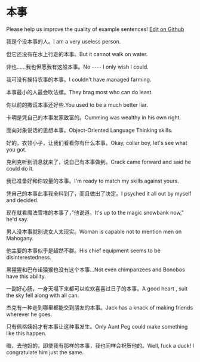 # 本事

Please help us improve the quality of example sentences! [Edit on Github](https://github.com/jiyushe/jiyu-example-sentence-source/blob/main/chinese/benshi.md)

<p><span class="chinese">我是个没本事的人。</span><span class="english">I am a very useless person.</span></p>

<p><span class="chinese">但它还没有在水上行走的本事。</span><span class="english">But it cannot walk on water.</span></p>

<p><span class="chinese">非也……我也但愿我有这般本事。</span><span class="english">No ---- I only wish I could.</span></p>

<p><span class="chinese">我可没有操持农事的本事。</span><span class="english">I couldn’t have managed farming.</span></p>

<p><span class="chinese">本事最小的人最会吹法螺。</span><span class="english">They brag most who can do least.</span></p>

<p><span class="chinese">你以前的撒谎本事还好些.</span><span class="english">You used to be a much better liar.</span></p>

<p><span class="chinese">卡明是凭自己的本事发家致富的。</span><span class="english">Cumming was wealthy in his own right.</span></p>

<p><span class="chinese">面向对象说话的思想本事。</span><span class="english">Object-Oriented Language Thinking skills.</span></p>

<p><span class="chinese">好的，衣领小子，让我们看看你有什么本事。</span><span class="english">Okay, collar boy, let's see what you got.</span></p>

<p><span class="chinese">克利克听到消息就来了，说自己有本事做到。</span><span class="english">Crack came forward and said he could do it.</span></p>

<p><span class="chinese">我已准备好和你较量的本事。</span><span class="english">I'm ready to match my skills against yours.</span></p>

<p><span class="chinese">凭自己的本事此事我全料到了，而且做出了决定。</span><span class="english">I psyched it all out by  myself and decided.</span></p>

<p><span class="chinese">现在就看魔法雪堆的本事了，”他说道。</span><span class="english">It's up to the magic snowbank now," he'd say.</span></p>

<p><span class="chinese">男人没本事就别说女人太现实。</span><span class="english">Woman is capable not to mention men on Mahogany.</span></p>

<p><span class="chinese">他主要的本事似乎是超然不群。</span><span class="english">His chief equipment seems to be disinterestedness.</span></p>

<p><span class="chinese">黑猩猩和巴布诺猿猴也没有这个本事…</span><span class="english">Not even chimpanzees and Bonobos have this ability.</span></p>

<p><span class="chinese">一副好心肠，一身天塌下来都可以欢欢喜喜过日子的本事。</span><span class="english">A good heart , suit the sky fell along with all can.</span></p>

<p><span class="chinese">杰克有一种走到哪里都能交到朋友的本事。</span><span class="english">Jack has a knack of making friends wherever he goes.</span></p>

<p><span class="chinese">只有佩格姨妈才有本事让这种事发生。</span><span class="english">Only Aunt Peg could make something like this happen.</span></p>

<p><span class="chinese">晦，去他妈的，即使我有那样的本事，我也同样会祝贺他的。</span><span class="english">Well, fuck a duck! I congratulate him just the same.</span></p>

